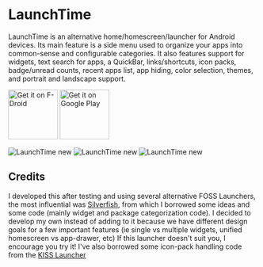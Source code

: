 LaunchTime
=========

LaunchTime is an alternative home/homescreen/launcher for Android devices. Its main feature is a
side menu used to organize your apps into common-sense and configurable categories. It also
features support for widgets, text search for apps, a QuickBar, links/shortcuts, icon packs,
badge/unread counts, recent apps list, app hiding, color selection, themes, and portrait and
landscape support.

<a href="https://f-droid.org/packages/com.quaap.launchtime/" target="_blank">
<img src="https://f-droid.org/badge/get-it-on.png" alt="Get it on F-Droid" height="100"/></a>
<a href="https://play.google.com/store/apps/details?id=com.quaap.launchtime_official" target="_blank">
<img src="https://play.google.com/intl/en_us/badges/images/generic/en-play-badge.png" alt="Get it on Google Play" height="100"/></a>

![LaunchTime new](https://quaap.com/D/media/sc1.jpg) 
![LaunchTime new](https://quaap.com/D/media/sc2.jpg) 
![LaunchTime new](https://quaap.com/D/media/sc3.jpg)

Credits
--------
I developed this after testing and using several alternative FOSS Launchers, the most influential
was [Silverfish](https://github.com/stanipintjuk/Silverfish), from which I borrowed some ideas and 
some code (mainly widget and package categorization code).  I decided to develop my own instead 
of adding to it because we have different design goals for a few important features (ie single vs 
multiple widgets, unified homescreen vs app-drawer, etc)  If this launcher doesn't suit you, I 
encourage you try it!  I've also borrowed some icon-pack handling code from the 
[KISS Launcher](https://github.com/Neamar/KISS)
